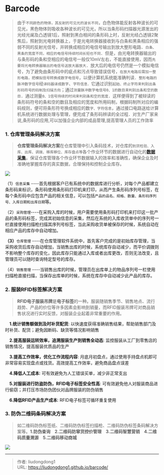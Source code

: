 # Barcode


> 由于`不同颜色的物体，其反射的可见光的波长不同`，白色物体能反射各种波长的可见光，黑色物体则吸收各种波长的可见光，所以当条形码扫描器光源发出的光经光阑及凸透镜1后，照射到黑白相间的条形码上时，反射光经凸透镜2聚焦后，照射到光电转换器上，于是光电转换器接收到与白条和黑条相应的强弱不同的反射光信号，并转换成相应的电信号输出到放大整形电路．`白条、黑条的宽度不同，相应的电信号持续时间长短也不同`．但是，由光电转换器输出的与条形码的条和空相应的电信号一般仅10mV左右，不能直接使用，因而`先要将光电转换器输出的电信号送放大器放大`．放大后的电信号仍然是一个模拟电信号，为了避免由条形码中的疵点和污点导致错误信号，`在放大电路后需加一整形电路，把模拟信号转换成数字电信号`，以便计算机系统能准确判读．`整形电路的脉冲数字信号`经`译码器译成数字`、`字符信息．`它通过识别`起始、终止字符来判别出条形码符号的码制及扫描方向`；通过`测量脉冲数字电信号0、1的数目来判别出条和空的数目`．通过测量`0、1信号持续的时间来判别条和空的宽度`．这样便得到了被辩读的条形码符号的条和空的数目及相应的宽度和所用码制，根据码制所对应的编码规则，便可将条形符号换成相应的数`字、字符信息`，通过接口电路送给计算机系统进行数据处理与管理，便完成了条形码辨读的全过程．对生产厂家来说,条形码的应用,可以加强企业内部的成品管理,提高管理人员的工作效率

### 1. 仓库管理条码解决方案

> **仓库管理条码解决方案**在仓库管理中引入条码技术，对仓库的`到货检验、入库、出库、调拨、移库移位、库存盘点等`各个作业环节的数据进行自动化的[**数据采集**](http://www.hhytm.com/viewproduct/2490.html)，保证仓库管理各个作业环节数据输入的效率和准确性，确保企业及时准确地掌握库存的真实数据，合理保持和控制企业库存。

![](https://lddpicture.oss-cn-beijing.aliyuncs.com/picture/image-20210717214024388.png)

（1）`信息采集` ----首先根据客户已有系统中的数据库进行分析，对每个产品都建立条形码来标识，条形码使用条形码打印机来打印，从而产生条形码序列号标签，在每个条形码中应包含产品的相关信息，可以包括`产品的品名、规格、数量、条形码序列号、入库日期和出库日期`等。

（2）`采购管理`----在采购入库的时候，用户需要使用条形码打印机来打印这一批产品的条形码标签，完成其初始信息的采集，然后在系统的入库收货单中的序列号一栏直接使用扫描枪扫描其序列号标签，当此采购收货单被保存的时候，系统自动在相应产品的库存中自动增加。

**（3）**`仓库管理` ----在仓库管理软件系统中，首先客户完成的是初始库存管理，当采购收货后库存自动增加，当销售出库的时候，系统库存自动减少，而平价调拨则不影响整个库存的变化，因此库存只能通过入库或者出库更改，否则无法改变，且管理员可以随时查询特定型号的库存。

（4）`销售管理` ----当销售出库的时候，管理员在出库单上的物品序列号一栏使用扫描枪直接扫描，当保存出库单的时候，系统在库存中自动减少此产品的库存。

### 2. 服装RFID标签解决方案

> **RFID电子服装吊牌**是**电子标签**的一种。服装随销售季节、销售地点、流行趋势、产品的价位等许多因素会影响到销量，而RFID服装吊牌可对商品销售状况进行实时反馈，对服装企业起着非常重要的作用。

　**1.统计销售额做到及时补货配货**: 以快速度获得准确销售结果，帮助销售部门及时补货、配货；避免因断码、缺货等情况影响销售

　**2.提高服装运转效率，追溯服装生产到销售全动态**: 监控服装从工厂到零售店的销售情况，提高服装优质品的生产

　**3.提高工作效率，优化工作流程内容**:  月底月初盘点，通过使用手持盘点机即可非常容易实现盘点或找货。高效提高工作效率，避免商品盘点误差

　**4.降低人工成本**: 可有效避免为人工错误买单，减少非正常支出

　**5.对服装进行防盗防伪，RFID电子标签安全性高**: 可有效避免他人对服装商品进行偷窃；并打压市场防伪团伙对品牌服装的防伪销售

　**6.降低RFID产品生产成本**: RFID电子标签可循环重复使用

### 3. 防伪二维码条码解决方案

> 如二维码防伪标签纸、二维码防伪标签扫描枪、二维码防伪标签条码解决方案等。**1.防伪查询　2.二维码防窜货控价管理　3.二维码智慧营销　4.二维码质量溯源　5.二维码移动商城**

![](https://lddpicture.oss-cn-beijing.aliyuncs.com/picture/image-20210717214357059.png)


---

> 作者: liudongdong1  
> URL: https://liudongdong1.github.io/barcode/  

